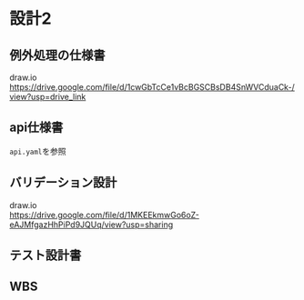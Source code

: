 # 設計2
## 例外処理の仕様書
draw.io <br>
https://drive.google.com/file/d/1cwGbTcCe1vBcBGSCBsDB4SnWVCduaCk-/view?usp=drive_link

## api仕様書
`api.yaml`を参照

## バリデーション設計
draw.io<br>
https://drive.google.com/file/d/1MKEEkmwGo6oZ-eAJMfgazHhPiPd9JQUq/view?usp=sharing

## テスト設計書


## WBS
